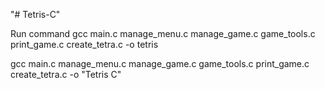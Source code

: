 "# Tetris-C" 

Run command
gcc main.c manage_menu.c manage_game.c game_tools.c print_game.c create_tetra.c -o tetris

gcc main.c manage_menu.c manage_game.c game_tools.c print_game.c create_tetra.c -o "Tetris C" 